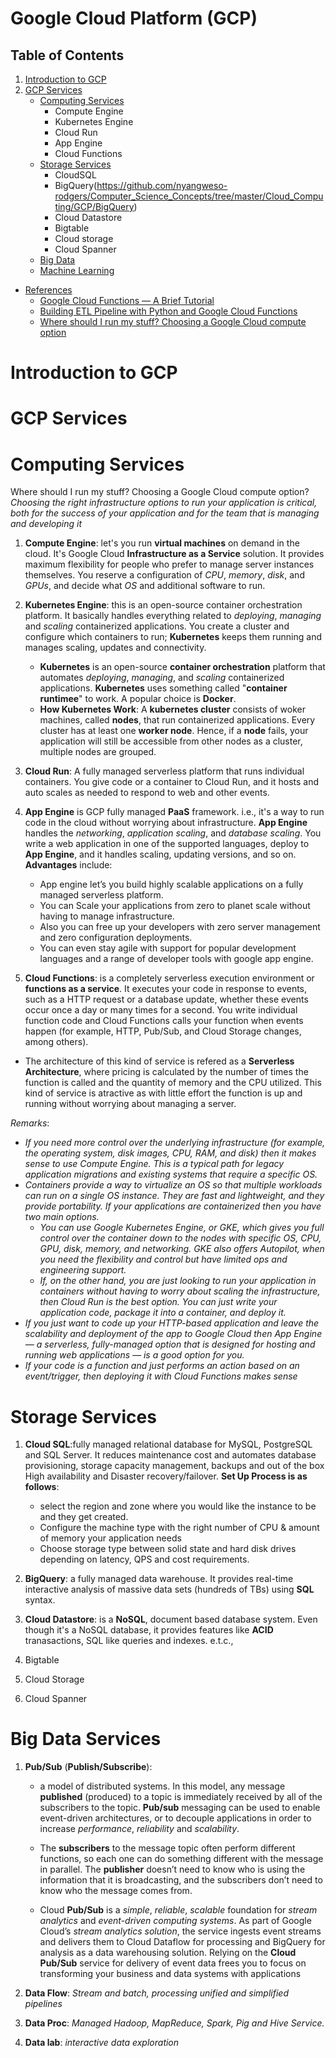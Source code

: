 # Google Cloud Platform (GCP)
## Table of Contents
1. [Introduction to GCP](#Introduction-to-GCP)
2. [GCP Services](#2.GCP-Services)
    - [Computing Services](#Computing-Services)
        - Compute Engine
        - Kubernetes Engine
        - Cloud Run
        - App Engine
        - Cloud Functions
    - [Storage Services](#Storage-Services)
        - CloudSQL
        - BigQuery(https://github.com/nyangweso-rodgers/Computer_Science_Concepts/tree/master/Cloud_Computing/GCP/BigQuery)
        - Cloud Datastore
        - Bigtable
        - Cloud storage
        - Cloud Spanner
    - [Big Data]()
    - [Machine Learning]()

- [References](#References)
    - [Google Cloud Functions — A Brief Tutorial](https://medium.com/geekculture/google-cloud-functions-a-brief-tutorial-de07d8945b01)
    - [Building ETL Pipeline with Python and Google Cloud Functions](https://towardsdatascience.com/part-2-building-a-simple-etl-pipeline-with-python-and-google-cloud-functions-mysql-to-bigquery-4e1987f9f89b)
    - [Where should I run my stuff? Choosing a Google Cloud compute option](https://cloud.google.com/blog/topics/developers-practitioners/where-should-i-run-my-stuff-choosing-google-cloud-compute-option?utm_source=linkedin&utm_medium=unpaidsoc&utm_campaign=fy22q4-googlecloud-blog-ease_of_use-in_feed-no-brand-global&utm_content=-&utm_term=-)

# Introduction to GCP
# GCP Services
# Computing Services
Where should I run my stuff? Choosing a Google Cloud compute option? _Choosing the right infrastructure options to run your application is critical, both for the success of your application and for the team that is managing and developing it_
1. __Compute Engine__: let's you run __virtual machines__ on demand in the cloud. It's Google Cloud __Infrastructure as a Service__ solution. It provides maximum flexibility for people who prefer to manage server instances themselves. You reserve a configuration of _CPU_, _memory_, _disk_, and _GPUs_, and decide what _OS_ and additional software to run.

2. __Kubernetes Engine__:  this is an open-source container orchestration platform. It basically handles everything related to _deploying_, _managing_ and _scaling_ containerized applications. You create a cluster and configure which containers to run; __Kubernetes__ keeps them running and manages scaling, updates and connectivity.

    * __Kubernetes__ is an open-source __container orchestration__ platform that automates _deploying_, _managing_, and _scaling_ containerized applications. __Kubernetes__ uses something called "__container runtimee__" to work. A popular choice is __Docker__.
    * __How Kubernetes Work__: A __kubernetes cluster__ consists of woker machines, called __nodes__, that run containerized applications. Every cluster has at least one __worker node__. Hence, if a __node__ fails, your application will still be accessible from other nodes as a cluster, multiple nodes are grouped. 

3. __Cloud Run__: A fully managed serverless platform that runs individual containers. You give code or a container to Cloud Run, and it hosts and auto scales as needed to respond to web and other events.

4. __App Engine__ is GCP fully managed __PaaS__ framework. i.e., it's a way to run code in the cloud without worrying about infrastructure. __App Engine__ handles the _networking_, _application scaling_, and _database scaling_. You write a web application in one of the supported languages, deploy to __App Engine__, and it handles scaling, updating versions, and so on. __Advantages__ include:
    * App engine let’s you build highly scalable applications on a fully managed serverless platform.
    * You can Scale your applications from zero to planet scale without having to manage infrastructure.
    * Also you can free up your developers with zero server management and zero configuration deployments.
    * You can even stay agile with support for popular development languages and a range of developer tools with google app engine.

5. __Cloud Functions__: is a completely serverless execution environment or __functions as a service__. It executes your code in response to events, such as a HTTP request or a database update, whether these events occur once a day or many times for a second. You write individual function code and Cloud Functions calls your function when events happen (for example, HTTP, Pub/Sub, and Cloud Storage changes, among others). 

* The architecture of this kind of service is refered as a __Serverless Architecture__, where pricing is calculated by the number of times the function is called and the quantity of memory and the CPU utilized. This kind of service is atractive as with little effort the function is up and running without worrying about managing a server. 

_Remarks_:
* _If you need more control over the underlying infrastructure (for example, the operating system, disk images, CPU, RAM, and disk) then it makes sense to use Compute Engine. This is a typical path for legacy application migrations and existing systems that require a specific OS._
* _Containers provide a way to virtualize an OS so that multiple workloads can run on a single OS instance. They are fast and lightweight, and they provide portability. If your applications are containerized then you have two  main options._
    - _You can use Google Kubernetes Engine, or GKE, which gives you full control over the container down to the nodes with specific OS, CPU, GPU, disk, memory, and networking. GKE also offers Autopilot, when you need the flexibility and control but have limited ops and engineering support._
    - _If, on the other hand, you are just looking to run your application in containers without having to worry about scaling the infrastructure, then Cloud Run is the best option. You can just write your application code, package it into a container, and deploy it._
* _If you just want to code up your HTTP-based application and leave the scalability and deployment of the app to Google Cloud then App Engine — a serverless, fully-managed option that is designed for hosting and running web applications — is a good option for you._
* _If your code is a function and just performs an action based on an event/trigger, then deploying it with Cloud Functions makes sense_

# Storage Services
1. __Cloud SQL__:fully managed relational database for MySQL, PostgreSQL and SQL Server. It reduces maintenance cost and automates database provisioning, storage capacity management, backups and out of the box High availability and Disaster recovery/failover. __Set Up Process is as follows__:
    * select the region and zone where you would like the instance to be and they get created.
    * Configure the machine type with the right number of CPU & amount of memory your application needs
    * Choose storage type between solid state and hard disk drives depending on latency, QPS and cost requirements.
2. __BigQuery__: a fully managed data warehouse. It provides real-time interactive analysis of massive data sets (hundreds of TBs) using __SQL__ syntax.

3. __Cloud Datastore__: is a __NoSQL__, document based database system. Even though it's a NoSQL database, it provides  features like __ACID__ tranasactions, SQL like queries and indexes. e.t.c.,

4. Bigtable
5. Cloud Storage
6. Cloud Spanner
# Big Data Services
1. __Pub/Sub__ (__Publish/Subscribe__): 
    * a model of distributed systems. In this model, any message __published__ (produced) to a topic is immediately received by all of the subscribers to the topic. __Pub/sub__ messaging can be used to enable event-driven architectures, or to decouple applications in order to increase _performance_, _reliability_ and _scalability_.

    * The __subscribers__ to the message topic often perform different functions, so each one can do something different with the message in parallel. The __publisher__ doesn’t need to know who is using the information that it is broadcasting, and the subscribers don’t need to know who the message comes from.

    * Cloud __Pub/Sub__ is a _simple_, _reliable_, _scalable_ foundation for _stream analytics_ and _event-driven computing systems_. As part of Google Cloud’s _stream analytics solution_, the service ingests event streams and delivers them to Cloud Dataflow for processing and BigQuery for analysis as a data warehousing solution. Relying on the __Cloud Pub/Sub__ service for delivery of event data frees you to focus on transforming your business and data systems with applications

2. __Data Flow__: _Stream and batch, processing unified and simplified pipelines_
3. __Data Proc__: _Managed Hadoop, MapReduce, Spark, Pig and Hive Service._
4. __Data lab__: _interactive data exploration_